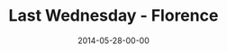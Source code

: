 ---
layout: message
category: message
series: "The New Man"
title: "Last Wednesday - Florence"
date: 2014-05-28-00-00
message_id: 872
audio: "http://s3.amazonaws.com/crossroads-media/media/legacy/mp3/022614-lw-florence.mp3"
audio-duration: ":"
flag: "N"
---